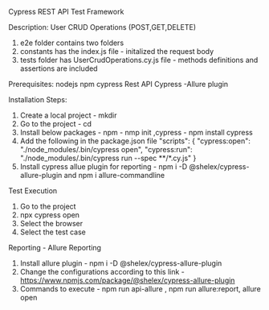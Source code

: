 Cypress REST API Test Framework

Description:
User CRUD Operations (POST,GET,DELETE)
1. e2e folder contains two folders
2. constants has the index.js file - initalized the request body 
3. tests folder has UserCrudOperations.cy.js  file - methods definitions and assertions are included

Prerequisites:
nodejs
npm
cypress
Rest API 
Cypress -Allure plugin

Installation Steps:
1. Create a local project - mkdir <project name>
2. Go to the project - cd <project name>
3. Install below packages - npm - nmp init ,cypress - npm install cypress
4. Add the following in the package.json file
"scripts": {
    "cypress:open": "./node_modules/.bin/cypress open",
    "cypress:run": "./node_modules/.bin/cypress run --spec **/*.cy.js"
  }
5. Install cypress allue plugin for reporting - npm i -D @shelex/cypress-allure-plugin and npm i allure-commandline

Test Execution
1. Go to the project
2. npx cypress open
3. Select the browser
4. Select the test case

Reporting - Allure Reporting
1. Install allure plugin - npm i -D @shelex/cypress-allure-plugin
2. Change the configurations according to this link -https://www.npmjs.com/package/@shelex/cypress-allure-plugin
3. Commands to execute - npm run api-allure , npm run allure:report, allure open
